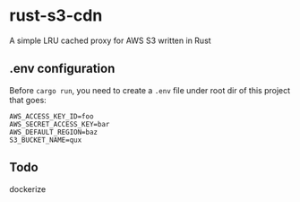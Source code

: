 # rust-s3-cdn

A simple LRU cached proxy for AWS S3 written in Rust

## .env configuration

Before `cargo run`, you need to create a `.env` file under root dir of this project that goes:

```env
AWS_ACCESS_KEY_ID=foo
AWS_SECRET_ACCESS_KEY=bar
AWS_DEFAULT_REGION=baz
S3_BUCKET_NAME=qux
```

## Todo

dockerize
